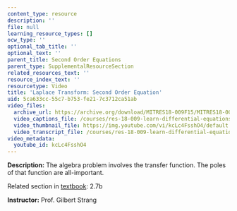 ```yaml
---
content_type: resource
description: ''
file: null
learning_resource_types: []
ocw_type: ''
optional_tab_title: ''
optional_text: ''
parent_title: Second Order Equations
parent_type: SupplementalResourceSection
related_resources_text: ''
resource_index_text: ''
resourcetype: Video
title: 'Laplace Transform: Second Order Equation'
uid: 5ca633cc-55c7-b753-fe21-7c3712ca51ab
video_files:
  archive_url: https://archive.org/download/MITRES18-009F15/MITRES18-009F15_2_7b_LaplaceSecondOrder_300k.mp4
  video_captions_file: /courses/res-18-009-learn-differential-equations-up-close-with-gilbert-strang-and-cleve-moler-fall-2015/c6548c7442e4543ca811bb5186335fb6_kcLc4FsshO4.vtt
  video_thumbnail_file: https://img.youtube.com/vi/kcLc4FsshO4/default.jpg
  video_transcript_file: /courses/res-18-009-learn-differential-equations-up-close-with-gilbert-strang-and-cleve-moler-fall-2015/b5b9843318c106661a2639c77bccc6b7_kcLc4FsshO4.pdf
video_metadata:
  youtube_id: kcLc4FsshO4
---
```


**Description:** The algebra problem involves the transfer function. The poles of that function are all-important.

Related section in [textbook](http://www-math.mit.edu/~gs/dela/): 2.7b

**Instructor:** Prof. Gilbert Strang